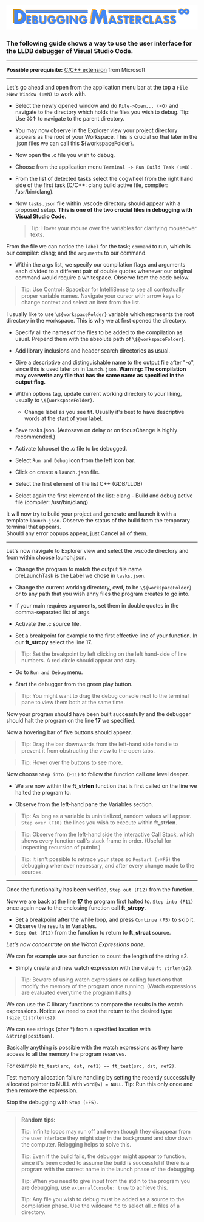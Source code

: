 

![Debugging Masterclass](title.png)
### The following guide shows a way to use the user interface for the LLDB debugger of Visual Studio Code.
  ---

**Possible prerequisite:** [C/C++ extension](https://marketplace.visualstudio.com/items?itemName=ms-vscode.cpptools) from Microsoft	

 ---


Let's go ahead and open from the application menu bar at the top a `File->New Window (⇧⌘N)` to work with.  

 - Select the newly opened window and do `File->Open... (⌘O)` and navigate to the directory which holds the files you wish to debug. Tip: Use ⌘↑ to navigate to the parent directory. 

 - You may now observe in the Explorer view your project directory appears as the root of your Workspace. This is crucial so that later in the .json files we can call this \${workspaceFolder}.  
 
- Now open the .c file you wish to debug.  

 - Choose from the application menu `Terminal -> Run Build Task (⇧⌘B)`.

 - From the list of detected tasks select the cogwheel from the right hand side of the first task (C/C++: clang build active file, compiler: /usr/bin/clang).  

 - Now `tasks.json` file within .vscode directory should appear with a proposed setup.
 **This is one of the two crucial files in debugging with Visual Studio Code.**  

	> Tip: Hover your mouse over the variables for clarifying mouseover texts. 
 
From the file we can notice the `label` for the task; `command` to run, which is our compiler: clang; and the `arguments` to our command.  

- Within the args list, we specify our compilation flags and arguments each divided to a different pair of double quotes whenever our original command would require a whitespace. Observe from the code below.  

> Tip: Use Control+Spacebar for IntelliSense to see all contextually proper variable names. Navigate your cursor with arrow keys to change context and select an item from the list.  

I usually like to use `\${workspaceFolder}` variable which represents the root directory in the workspace. This is why we at first opened the directory. 

 - Specify all the names of the files to be added to the compilation as usual. Prepend them with the absolute path of `\${workspaceFolder}`.  

 - Add library inclusions and header search directories as usual.  

 - Give a descriptive and distinguishable name to the output file after "-o", since this is used later on in `launch.json`. **Warning: The compilation may overwrite any file that has the same name as specified in the output flag.**
 
 - Within options tag, update current working directory to your liking, usually to `\${workspaceFolder}`.

	- Change label as you see fit. Usually it's best to have descriptive words at the start of your label.

 - Save tasks.json. (Autosave on delay or on focusChange is highly recommended.)  
 
 - Activate (choose) the .c file to be debugged.  
 
 - Select `Run and Debug` icon from the left icon bar.  

 - Click on create a `launch.json` file.

 - Select the first element of the list C++ (GDB/LLDB)  

 - Select again the first element of the list: clang - Build and debug active file (compiler: /usr/bin/clang)  

 It will now try to build your project and generate and launch it with a template `launch.json`. Observe the status of the build from the temporary terminal that appears.  
Should any error popups appear, just Cancel all of them.  

---

Let's now navigate to Explorer view and select the .vscode directory and from within choose launch.json.  

 - Change the program to match the output file name.  
preLaunchTask is the Label we chose in `tasks.json`.

 - Change the current working directory, cwd, to be `\${workspaceFolder}` or to any path that you wish anny files the program creates to go into.  
 
 - If your main requires arguments, set them in double quotes in the comma-separated list of args.  

 - Activate the .c source file.  

 - Set a breakpoint for example to the first effective line of your function. In our **ft_strcpy** select the line 17.  

 > Tip: Set the breakpoint by left clicking on the left hand-side of line numbers. A red circle should appear and stay.  

 - Go to `Run and Debug` menu.  

 - Start the debugger from the green play button.  
 
 > Tip: You might want to drag the debug console next to the terminal pane to view them both at the same time.  

 Now your program should have been built successfully and the debugger should halt the program on the line **17** we specified.  

 Now a hovering bar of five buttons should appear.  

 > Tip: Drag the bar downwards from the left-hand side handle to prevent it from obstructing the view to the open tabs.  


 > Tip: Hover over the buttons to see more.  

  Now choose `Step into (F11)` to follow the function call one level deeper.  


  -  We are now within the **ft_strlen** function that is first called on the line we halted the program to.  
  
   - Observe from the left-hand pane the Variables section.  
 
  > Tip: As long as a variable is uninitialized, random values will appear.  
`Step over (F10)` the lines you wish to execute within **ft_strlen**.  


 > Tip: Observe from the left-hand side the interactive Call Stack, which shows every function call's stack frame in order. (Useful for inspecting recursion of putnbr.)  


 > Tip: It isn't possible to retrace your steps so `Restart (⇧⌘F5)` the debugging whenever necessary, and after every change made to the sources.  

 ---
Once the functionality has been verified, `Step out (F12)` from the function.  

Now we are back at the line **17** the program first halted to. `Step into (F11)` once again now to the enclosing function call **ft_strcpy**.  

- Set a breakpoint after the while loop, and press `Continue (F5)` to skip it.  
 - Observe the results in Variables.  
 - `Step Out (F12)` from the function to return to **ft_strcat** source.  

  *Let's now concentrate on the Watch Expressions pane.*

We can for example use our function to count the length of the string s2.  
 - Simply create and new watch expression with the value `ft_strlen(s2)`.  

 > Tip: Beware of using watch expressions or calling functions that modify the memory of the program once running. (Watch expressions are evaluated everytime the program halts.)  

 We can use the C library functions to compare the results in the watch expressions. Notice we need to cast the return to the desired type `(size_t)strlen(s2)`.  
 
 
 We can see strings (char *) from a specified location with `&string[position]`.  
 
 
 Basically anything is possible with the watch expressions as they have access to all the memory the program reserves.  
  
  
  For example `ft_test(src, dst, ref1) == ft_test(src, dst, ref2)`.  
  
  Test memory allocation failure handling by setting the recently successfully allocated pointer to NULL with `word[w] = NULL`. Tip: Run this only once and then remove the expression.  
  
  Stop the debugging with `Stop (⇧F5)`.  

---

> **Random tips:**
>  
>Tip: Infinite loops may run off and even though they disappear from the user interface they might stay in the background and slow down the computer. Relogging helps to solve this.  
>
>Tip: Even if the build fails, the debugger might appear to function, since it's been coded to assume the build is successful if there is a program with the correct name in the launch phase of the debugging.  
> 
>Tip: When you need to give input from the stdin to the program you are debugging, use `externalConsole: true` to achieve this.  
>
>Tip: Any file you wish to debug must be added as a source to the compilation phase. Use the wildcard *.c to select all .c files of a directory.  

